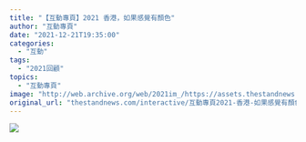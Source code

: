 ```yaml
---
title: "【互動專頁】2021 香港，如果感覺有顏色"
author: "互動專頁"
date: "2021-12-21T19:35:00"
categories:
  - "互動"
tags:
  - "2021回顧"
topics:
  - "互動專頁"
image: "http://web.archive.org/web/2021im_/https://assets.thestandnews.com/media/photos/color-14.png"
original_url: "thestandnews.com/interactive/互動專頁2021-香港-如果感覺有顏色"
---
```

![](http://web.archive.org/web/2021im_/https://assets.thestandnews.com/media/photos/color-14.png)